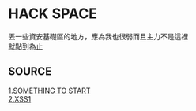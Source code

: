 # HACK SPACE  
丟一些資安基礎區的地方，應為我也很弱而且主力不是這裡  
就點到為止
## SOURCE
[1.SOMETHING TO START]()  
[2.XSS1](https://whaleon120.github.io/blogs/info/cyber/xss1.html)
